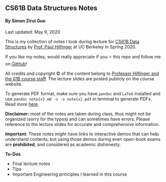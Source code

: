 ## CS61B Data Structures Notes
#### By Simon Zirui Guo

Last updated: May 9, 2020



This is my collection of notes I took during lecture for [CS61B Data Structures](http://inst.eecs.berkeley.edu/~cs61b/sp20/) by [Prof. Paul Hilfinger](https://people.eecs.berkeley.edu/~hilfingr/) at UC Berkeley in Spring 2020.

If you like my notes, would really appreciate if you :star: this repo and follow me on [GitHub](https://github.com/simonguozirui)!

All credits and copyright :copyright: of the content belong to [Professor Hilfinger and the 61B course staff](https://inst.eecs.berkeley.edu/~cs61b/sp20/staff.html). The lecture slides are posted publicly on the course website.

To generate PDF format, make sure you have `pandoc` and `LaTeX` installed and use `pandoc note{x}.md -s -o note{x}.pdf` in terminal to generate PDFs. Read more [here](https://pandoc.org/getting-started.html#step-6-converting-a-file).

**Disclaimer:** most of the notes are taken during class, thus might not be organized (sorry for the typos) and can sometimes have errors. Please reference to the lecture slides for accurate and comprehensive information.

**Important**: These notes might have links to interactive demos that can help understand contents, but using those demos during even open-book exams are **prohibited**, and considered as academic dishonesty.

**To-Dos**

* Final lecture notes
* Tips
* Important Engineering principles I learned in this course